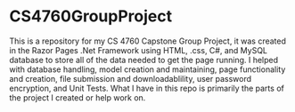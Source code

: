 # CS4760GroupProject
This is a repository for my CS 4760 Capstone Group Project, it was created in the Razor Pages .Net Framework using HTML, .css, C#, and MySQL database to store all of the data needed to get the page running. I helped with database handling, model creation and maintaining, page functionality and creation, file submission and downloadablility, user password encryption, and Unit Tests. What I have in this repo is primarily the parts of the project I created or help work on. 
